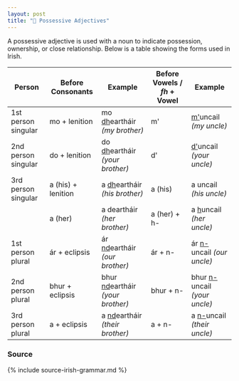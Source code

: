 ```yaml
---
layout: post
title: "🔑 Possessive Adjectives"
---
```


A possessive adjective is used with a noun to indicate possession, ownership, or close relationship. Below is a table showing the forms used in Irish.

| Person              | Before Consonants  | Example                                 | Before Vowels / _fh_ + Vowel | Example                             |
| ------------------- | ------------------ | --------------------------------------- | ---------------------------- | ----------------------------------- |
| 1st person singular | mo + lenition      | mo <u>dh</u>eartháir _(my brother)_     | m'                           | <u>m'</u>uncail _(my uncle)_        |
| 2nd person singular | do + lenition      | do <u>dh</u>eartháir _(your brother)_   | d'                           | <u>d'</u>uncail _(your uncle)_      |
| 3rd person singular | a (his) + lenition | a <u>dh</u>eartháir _(his brother)_     | a (his)                      | a uncail _(his uncle)_              |
|                     | a (her)            | a deartháir _(her brother)_             | a (her) + h-                 | a <u>h</u>uncail _(her uncle)_      |
| 1st person plural   | ár + eclipsis      | ár <u>nd</u>eartháir _(our brother)_    | ár + n-                      | ár <u>n-</u>uncail _(our uncle)_    |
| 2nd person plural   | bhur + eclipsis    | bhur <u>nd</u>eartháir _(your brother)_ | bhur + n-                    | bhur <u>n-</u>uncail _(your uncle)_ |
| 3rd person plural   | a + eclipsis       | a <u>nd</u>eartháir _(their brother)_   | a + n-                       | a <u>n-</u>uncail _(their uncle)_   |

### Source

{% include source-irish-grammar.md %}
